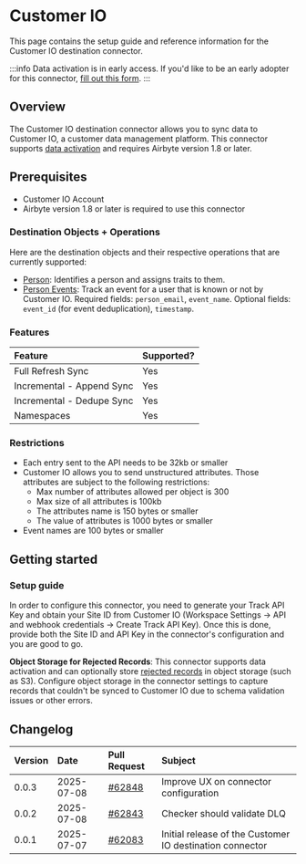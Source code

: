 # Customer IO

This page contains the setup guide and reference information for the Customer IO destination connector.

:::info
Data activation is in early access. If you'd like to be an early adopter for this connector, [fill out this form](https://form.typeform.com/to/STc7a0jx).
:::

## Overview

The Customer IO destination connector allows you to sync data to Customer IO, a customer data management platform. This connector supports [data activation](/platform/next/move-data/elt-data-activation) and requires Airbyte version 1.8 or later.

## Prerequisites

- Customer IO Account
- Airbyte version 1.8 or later is required to use this connector


### Destination Objects + Operations

Here are the destination objects and their respective operations that are currently supported:
* [Person](https://docs.customer.io/journeys/create-update-person/): Identifies a person and assigns traits to them.
* [Person Events](https://docs.customer.io/journeys/events/): Track an event for a user that is known or not by Customer IO. Required fields: `person_email`, `event_name`. Optional fields: `event_id` (for event deduplication), `timestamp`.

### Features

| Feature                       | Supported? |
| :---------------------------- | :--------- |
| Full Refresh Sync            | Yes        |
| Incremental - Append Sync    | Yes        |
| Incremental - Dedupe Sync    | Yes        |
| Namespaces                   | Yes        |

### Restrictions

* Each entry sent to the API needs to be 32kb or smaller
* Customer IO allows you to send unstructured attributes. Those attributes are subject to the following restrictions:
    * Max number of attributes allowed per object is 300
    * Max size of all attributes is 100kb
    * The attributes name is 150 bytes or smaller
    * The value of attributes is 1000 bytes or smaller
* Event names are 100 bytes or smaller

## Getting started

### Setup guide

In order to configure this connector, you need to generate your Track API Key and obtain your Site ID from Customer IO (Workspace Settings → API and webhook credentials → Create Track API Key). Once this is done, provide both the Site ID and API Key in the connector's configuration and you are good to go.

**Object Storage for Rejected Records**: This connector supports data activation and can optionally store [rejected records](/platform/next/move-data/rejected-records) in object storage (such as S3). Configure object storage in the connector settings to capture records that couldn't be synced to Customer IO due to schema validation issues or other errors.

## Changelog

| Version | Date       | Pull Request                                             | Subject                                                  |
|:--------|:-----------|:---------------------------------------------------------|:---------------------------------------------------------|
| 0.0.3   | 2025-07-08 | [#62848](https://github.com/airbytehq/airbyte/pull/62848) | Improve UX on connector configuration                    |
| 0.0.2   | 2025-07-08 | [#62843](https://github.com/airbytehq/airbyte/pull/62843) | Checker should validate DLQ                              |
| 0.0.1   | 2025-07-07 | [#62083](https://github.com/airbytehq/airbyte/pull/62083) | Initial release of the Customer IO destination connector |
